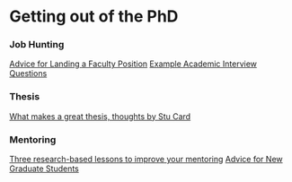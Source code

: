 Getting out of the PhD
========

### Job Hunting
[Advice for Landing a Faculty Position](http://www.cs.princeton.edu/~jrex/faculty-advice.html)
[Example Academic Interview Questions](http://www.cs.princeton.edu/~jrex/questions.html)



### Thesis
[What makes a great thesis, thoughts by Stu Card](http://hci.stanford.edu/~cagatay/StuCard-WinPrizesGloryPhD.pdf)



### Mentoring

[Three research-based lessons to improve your mentoring](https://www.sciencemag.org/careers/2019/03/three-research-based-lessons-improve-your-mentoring)
[Advice for New Graduate Students](http://www.freedom-to-tinker.com/blog/jrex/advice-new-graduate-students)
